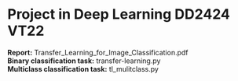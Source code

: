 # Project in Deep Learning DD2424 VT22

**Report:** Transfer_Learning_for_Image_Classification.pdf <br />
**Binary classification task:** transfer-learning.py <br />
**Multiclass classification task:** tl_mulitclass.py
